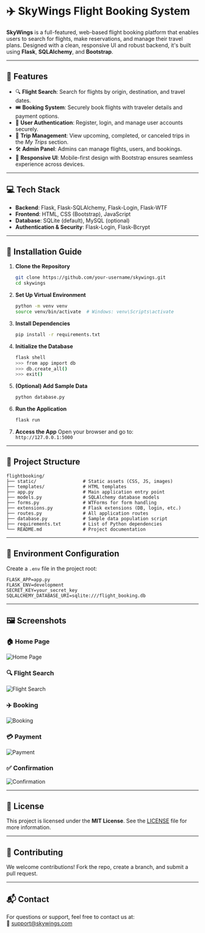 # ✈️ SkyWings Flight Booking System

**SkyWings** is a full-featured, web-based flight booking platform that enables users to search for flights, make reservations, and manage their travel plans. Designed with a clean, responsive UI and robust backend, it's built using **Flask**, **SQLAlchemy**, and **Bootstrap**.

---

## 🔧 Features

- 🔍 **Flight Search**: Search for flights by origin, destination, and travel dates.  
- 🎟️ **Booking System**: Securely book flights with traveler details and payment options.  
- 🔐 **User Authentication**: Register, login, and manage user accounts securely.  
- 🧳 **Trip Management**: View upcoming, completed, or canceled trips in the *My Trips* section.  
- 🛠️ **Admin Panel**: Admins can manage flights, users, and bookings.  
- 📱 **Responsive UI**: Mobile-first design with Bootstrap ensures seamless experience across devices.

---

## 💻 Tech Stack

- **Backend**: Flask, Flask-SQLAlchemy, Flask-Login, Flask-WTF  
- **Frontend**: HTML, CSS (Bootstrap), JavaScript  
- **Database**: SQLite (default), MySQL (optional)  
- **Authentication & Security**: Flask-Login, Flask-Bcrypt

---

## 🚀 Installation Guide

1. **Clone the Repository**
   ```bash
   git clone https://github.com/your-username/skywings.git
   cd skywings
   ```

2. **Set Up Virtual Environment**
   ```bash
   python -m venv venv
   source venv/bin/activate  # Windows: venv\Scripts\activate
   ```

3. **Install Dependencies**
   ```bash
   pip install -r requirements.txt
   ```

4. **Initialize the Database**
   ```bash
   flask shell
   >>> from app import db
   >>> db.create_all()
   >>> exit()
   ```

5. **(Optional) Add Sample Data**
   ```bash
   python database.py
   ```

6. **Run the Application**
   ```bash
   flask run
   ```

7. **Access the App**
   Open your browser and go to:  
   `http://127.0.0.1:5000`

---

## 📁 Project Structure

```
flightbooking/
├── static/                 # Static assets (CSS, JS, images)
├── templates/              # HTML templates
├── app.py                  # Main application entry point
├── models.py               # SQLAlchemy database models
├── forms.py                # WTForms for form handling
├── extensions.py           # Flask extensions (DB, login, etc.)
├── routes.py               # All application routes
├── database.py             # Sample data population script
├── requirements.txt        # List of Python dependencies
└── README.md               # Project documentation
```

---

## 🔐 Environment Configuration

Create a `.env` file in the project root:

```env
FLASK_APP=app.py
FLASK_ENV=development
SECRET_KEY=your_secret_key
SQLALCHEMY_DATABASE_URI=sqlite:///flight_booking.db
```

---

## 🖼️ Screenshots

### 🏠 Home Page
![Home Page](static/images/screenshots/home.png)

### 🔍 Flight Search
![Flight Search](static/images/screenshots/search.png)

### ✈️ Booking
![Booking](static/images/screenshots/booking.png)

### 💳 Payment
![Payment](static/images/screenshots/payment.png)

### ✅ Confirmation
![Confirmation](static/images/screenshots/confirmation.png)

---

## 📄 License

This project is licensed under the **MIT License**. See the [LICENSE](LICENSE) file for more information.

---

## 🤝 Contributing

We welcome contributions! Fork the repo, create a branch, and submit a pull request.

---

## 📬 Contact

For questions or support, feel free to contact us at:  
📧 [support@skywings.com](mailto:support@skywings.com)
